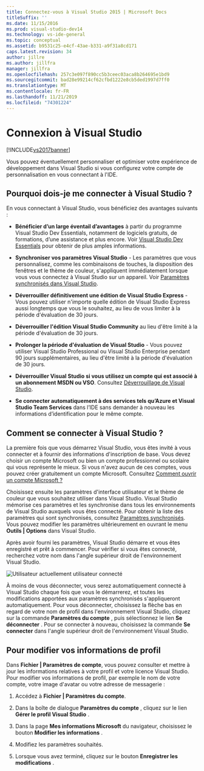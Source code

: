 ```yaml
---
title: Connectez-vous à Visual Studio 2015 | Microsoft Docs
titleSuffix: ''
ms.date: 11/15/2016
ms.prod: visual-studio-dev14
ms.technology: vs-ide-general
ms.topic: conceptual
ms.assetid: b9531c25-e4cf-43ae-b331-a9f31a8cd171
caps.latest.revision: 34
author: jillre
ms.author: jillfra
manager: jillfra
ms.openlocfilehash: 257c3e097f890cc5b3ceec03aca8b264695e1bd9
ms.sourcegitcommit: bad28e99214cf62cfbd1222e8cb5ded1997d7ff0
ms.translationtype: MT
ms.contentlocale: fr-FR
ms.lasthandoff: 11/21/2019
ms.locfileid: "74301224"
---
```

# <a name="signing-in-to-visual-studio"></a>Connexion à Visual Studio
[!INCLUDE[vs2017banner](../includes/vs2017banner.md)]

Vous pouvez éventuellement personnaliser et optimiser votre expérience de développement dans Visual Studio si vous configurez votre compte de personnalisation en vous connectant à l'IDE.

## <a name="why-should-i-sign-in-to-visual-studio"></a>Pourquoi dois-je me connecter à Visual Studio ?
 En vous connectant à Visual Studio, vous bénéficiez des avantages suivants :

- **Bénéficier d’un large éventail d’avantages** à partir du programme Visual Studio Dev Essentials, notamment de logiciels gratuits, de formations, d’une assistance et plus encore. Voir [Visual Studio Dev Essentials](https://aka.ms/vsdevhelp) pour obtenir de plus amples informations.

- **Synchroniser vos paramètres Visual Studio** - Les paramètres que vous personnalisez, comme les combinaisons de touches, la disposition des fenêtres et le thème de couleur, s'appliquent immédiatement lorsque vous vous connectez à Visual Studio sur un appareil. Voir [Paramètres synchronisés dans Visual Studio](https://msdn.microsoft.com/library/dn135229%28v=vs.120%29.aspx).

- **Déverrouiller définitivement une édition de Visual Studio Express** - Vous pouvez utiliser n'importe quelle édition de Visual Studio Express aussi longtemps que vous le souhaitez, au lieu de vous limiter à la période d'évaluation de 30 jours.

- **Déverrouiller l'édition Visual Studio Community** au lieu d'être limité à la période d'évaluation de 30 jours.

- **Prolonger la période d'évaluation de Visual Studio** - Vous pouvez utiliser Visual Studio Professional ou Visual Studio Enterprise pendant 90 jours supplémentaires, au lieu d'être limité à la période d'évaluation de 30 jours.

- **Déverrouiller Visual Studio si vous utilisez un compte qui est associé à un abonnement MSDN ou VSO**. Consultez [Déverrouillage de Visual Studio](../ide/how-to-unlock-visual-studio.md).

- **Se connecter automatiquement à des services tels qu’Azure et Visual Studio Team Services** dans l’IDE sans demander à nouveau les informations d’identification pour le même compte.

## <a name="how-to-sign-in-to-visual-studio"></a>Comment se connecter à Visual Studio ?
 La première fois que vous démarrez Visual Studio, vous êtes invité à vous connecter et à fournir des informations d'inscription de base. Vous devez choisir un compte Microsoft ou bien un compte professionnel ou scolaire qui vous représente le mieux. Si vous n'avez aucun de ces comptes, vous pouvez créer gratuitement un compte Microsoft. Consultez [Comment ouvrir un compte Microsoft ?](https://support.microsoft.com/help/4026324/microsoft-account-how-to-create)

 Choisissez ensuite les paramètres d'interface utilisateur et le thème de couleur que vous souhaitez utiliser dans Visual Studio. Visual Studio mémorise ces paramètres et les synchronise dans tous les environnements de Visual Studio auxquels vous êtes connecté. Pour obtenir la liste des paramètres qui sont synchronisés, consultez [Paramètres synchronisés](../ide/synchronized-settings-in-visual-studio.md). Vous pouvez modifier les paramètres ultérieurement en ouvrant le menu **Outils &#124; Options** dans Visual Studio.

 Après avoir fourni les paramètres, Visual Studio démarre et vous êtes enregistré et prêt à commencer. Pour vérifier si vous êtes connecté, recherchez votre nom dans l'angle supérieur droit de l'environnement Visual Studio.

 ![Utilisateur actuellement utilisateur connecté](../ide/media/vs2015-username.png "VS2015_UserName")

 À moins de vous déconnecter, vous serez automatiquement connecté à Visual Studio chaque fois que vous le démarrerez, et toutes les modifications apportées aux paramètres synchronisés s'appliqueront automatiquement. Pour vous déconnecter, choisissez la flèche bas en regard de votre nom de profil dans l'environnement Visual Studio, cliquez sur la commande **Paramètres du compte** , puis sélectionnez le lien **Se déconnecter** . Pour se connecter à nouveau, choisissez la commande **Se connecter** dans l'angle supérieur droit de l'environnement Visual Studio.

## <a name="to-change-your-profile-information"></a>Pour modifier vos informations de profil
 Dans **Fichier &#124; Paramètres de compte**, vous pouvez consulter et mettre à jour les informations relatives à votre profil et votre licence Visual Studio. Pour modifier vos informations de profil, par exemple le nom de votre compte, votre image d'avatar ou votre adresse de messagerie :

1. Accédez à **Fichier &#124; Paramètres du compte**.

2. Dans la boîte de dialogue **Paramètres du compte** , cliquez sur le lien **Gérer le profil Visual Studio** .

3. Dans la page **Mes informations Microsoft** du navigateur, choisissez le bouton **Modifier les informations** .

4. Modifiez les paramètres souhaités.

5. Lorsque vous avez terminé, cliquez sur le bouton **Enregistrer les modifications** .
